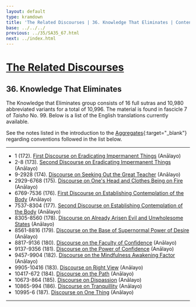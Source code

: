 ```yaml
---
layout: default
type: kramdown
title: 'The Related Discourses | 36. Knowledge That Eliminates | Contents'
base: ../../../
previous: ../35/SA35_67.html
next: ../index.html
---
```


# [The Related Discourses](../index.html)
## 36. Knowledge That Eliminates

The Knowledge that Eliminates group consists of 16 full sutras and 10,980 abbreviated variants for a total of 10,996. The material is found in fascicle 7 of <em>Taisho</em> No. 99. Below is a list of the English translations currently available.

See the notes listed in the introduction to the [Aggregates](../01/index.html){:target="_blank"} regarding conventions followed in the list below.

---

<ul class="list-style-none">
  <li>1 (172). <a href="https://suttacentral.net/sa172/en/analayo" target="_blank">First Discourse on Eradicating Impermanent Things</a> (Anālayo)</li>
  <li>2-8 (173). <a href="https://suttacentral.net/sa173/en/analayo" target="_blank">Second Discourse on Eradicating Impermanent Things</a> (Anālayo)</li>
  <li>9-2928 (174). <a href="https://suttacentral.net/sa174/en/analayo" target="_blank">Discourse on Seeking Out the Great Teacher</a> (Anālayo)</li>
  <li>2929-6768 (175). <a href="https://suttacentral.net/sa175/en/analayo" target="_blank">Discourse on One's Head and Clothes Being on Fire</a> (Anālayo)</li>
  <li>6769-7536 (176). <a href="https://suttacentral.net/sa176/en/analayo" target="_blank">First Discourse on Establishing Contemplation of the Body</a> (Anālayo)</li>
  <li>7537-8304 (177). <a href="https://suttacentral.net/sa177/en/analayo" target="_blank">Second Discourse on Establishing Contemplation of the Body</a> (Anālayo)</li>
  <li>8305-8560 (178). <a href="https://suttacentral.net/sa178/en/analayo" target="_blank">Discourse on Already Arisen Evil and Unwholesome States</a> (Anālayo)</li>
  <li>8561-8816 (179). <a href="https://suttacentral.net/sa179/en/analayo" target="_blank">Discourse on the Base of Supernormal Power of Desire</a> (Anālayo)</li>
  <li>8817-9136 (180). <a href="https://suttacentral.net/sa180/en/analayo" target="_blank">Discourse on the Faculty of Confidence</a> (Anālayo)</li>
  <li>9137-9356 (181). <a href="https://suttacentral.net/sa181/en/analayo" target="_blank">Discourse on the Power of Confidence</a> (Anālayo)</li>
  <li>9457-9904 (182). <a href="https://suttacentral.net/sa182/en/analayo" target="_blank">Discourse on the Mindfulness Awakening Factor</a> (Anālayo)</li>
  <li>9905-10416 (183). <a href="https://suttacentral.net/sa183/en/analayo" target="_blank">Discourse on Right View</a> (Anālayo)</li>
  <li>10417-672 (184). <a href="https://suttacentral.net/sa184/en/analayo" target="_blank">Discourse on the Path</a> (Anālayo)</li>
  <li>10673-864 (185). <a href="https://suttacentral.net/sa185/en/analayo" target="_blank">Discourse on Dispassion</a> (Anālayo)</li>
  <li>10865-994 (186). <a href="https://suttacentral.net/sa186/en/analayo" target="_blank">Discourse on Tranquillity</a> (Anālayo)</li>
  <li>10995-6 (187). <a href="https://suttacentral.net/sa187/en/analayo" target="_blank">Discourse on One Thing</a> (Anālayo)</li>
</ul>

---
